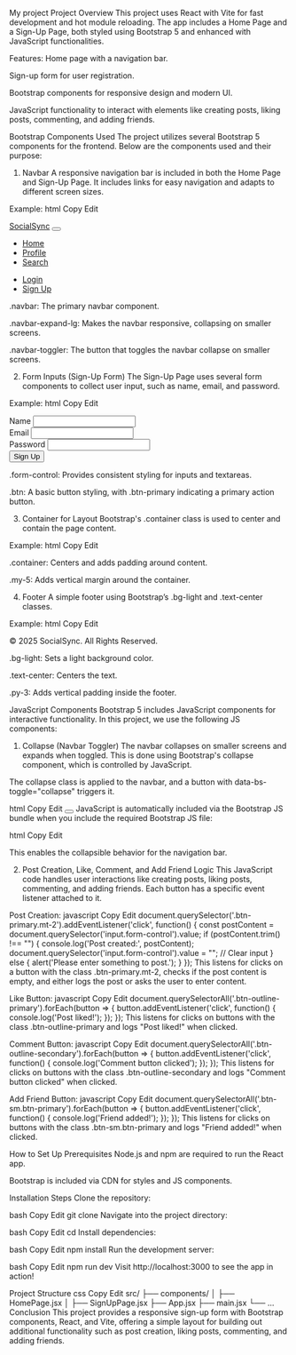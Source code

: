 My project
Project Overview
This project uses React with Vite for fast development and hot module reloading. The app includes a Home Page and a Sign-Up Page, both styled using Bootstrap 5 and enhanced with JavaScript functionalities.

Features:
Home page with a navigation bar.

Sign-up form for user registration.

Bootstrap components for responsive design and modern UI.

JavaScript functionality to interact with elements like creating posts, liking posts, commenting, and adding friends.

Bootstrap Components Used
The project utilizes several Bootstrap 5 components for the frontend. Below are the components used and their purpose:

1. Navbar
A responsive navigation bar is included in both the Home Page and Sign-Up Page. It includes links for easy navigation and adapts to different screen sizes.

Example:
html
Copy
Edit
<nav class="navbar navbar-expand-lg navbar-light bg-light">
  <div class="container-fluid">
    <a class="navbar-brand" href="#">SocialSync</a>
    <button class="navbar-toggler" type="button" data-bs-toggle="collapse" data-bs-target="#navbarNav">
      <span class="navbar-toggler-icon"></span>
    </button>
    <div class="collapse navbar-collapse" id="navbarNav">
      <ul class="navbar-nav">
        <li class="nav-item">
          <a class="nav-link active" href="#">Home</a>
        </li>
        <li class="nav-item">
          <a class="nav-link" href="#">Profile</a>
        </li>
        <li class="nav-item">
          <a class="nav-link" href="#">Search</a>
        </li>
      </ul>
      <ul class="navbar-nav ms-auto">
        <li class="nav-item">
          <a class="nav-link" href="#">Login</a>
        </li>
        <li class="nav-item">
          <a class="nav-link btn btn-primary px-3" href="#">Sign Up</a>
        </li>
      </ul>
    </div>
  </div>
</nav>
.navbar: The primary navbar component.

.navbar-expand-lg: Makes the navbar responsive, collapsing on smaller screens.

.navbar-toggler: The button that toggles the navbar collapse on smaller screens.

2. Form Inputs (Sign-Up Form)
The Sign-Up Page uses several form components to collect user input, such as name, email, and password.

Example:
html
Copy
Edit
<form>
  <div class="mb-3">
    <label for="name" class="form-label">Name</label>
    <input type="text" class="form-control" id="name" required />
  </div>
  <div class="mb-3">
    <label for="email" class="form-label">Email</label>
    <input type="email" class="form-control" id="email" required />
  </div>
  <div class="mb-3">
    <label for="password" class="form-label">Password</label>
    <input type="password" class="form-control" id="password" required />
  </div>
  <button type="submit" class="btn btn-primary">Sign Up</button>
</form>
.form-control: Provides consistent styling for inputs and textareas.

.btn: A basic button styling, with .btn-primary indicating a primary action button.

3. Container for Layout
Bootstrap's .container class is used to center and contain the page content.

Example:
html
Copy
Edit
<div class="container my-5">
  <!-- Form and content go here -->
</div>
.container: Centers and adds padding around content.

.my-5: Adds vertical margin around the container.

4. Footer
A simple footer using Bootstrap’s .bg-light and .text-center classes.

Example:
html
Copy
Edit
<footer class="bg-light text-center py-3 mt-auto">
  <p class="mb-0">&copy; 2025 SocialSync. All Rights Reserved.</p>
</footer>
.bg-light: Sets a light background color.

.text-center: Centers the text.

.py-3: Adds vertical padding inside the footer.

JavaScript Components
Bootstrap 5 includes JavaScript components for interactive functionality. In this project, we use the following JS components:

1. Collapse (Navbar Toggler)
The navbar collapses on smaller screens and expands when toggled. This is done using Bootstrap's collapse component, which is controlled by JavaScript.

The collapse class is applied to the navbar, and a button with data-bs-toggle="collapse" triggers it.

html
Copy
Edit
<button class="navbar-toggler" type="button" data-bs-toggle="collapse" data-bs-target="#navbarNav">
  <span class="navbar-toggler-icon"></span>
</button>
JavaScript is automatically included via the Bootstrap JS bundle when you include the required Bootstrap JS file:

html
Copy
Edit
<script src="https://cdn.jsdelivr.net/npm/bootstrap@5.3.2/dist/js/bootstrap.bundle.min.js"></script>
This enables the collapsible behavior for the navigation bar.

2. Post Creation, Like, Comment, and Add Friend Logic
This JavaScript code handles user interactions like creating posts, liking posts, commenting, and adding friends. Each button has a specific event listener attached to it.

Post Creation:
javascript
Copy
Edit
document.querySelector('.btn-primary.mt-2').addEventListener('click', function() {
    const postContent = document.querySelector('input.form-control').value;
    if (postContent.trim() !== "") {
        console.log('Post created:', postContent);
        document.querySelector('input.form-control').value = ""; // Clear input
    } else {
        alert('Please enter something to post.');
    }
});
This listens for clicks on a button with the class .btn-primary.mt-2, checks if the post content is empty, and either logs the post or asks the user to enter content.

Like Button:
javascript
Copy
Edit
document.querySelectorAll('.btn-outline-primary').forEach(button => {
    button.addEventListener('click', function() {
        console.log('Post liked!');
    });
});
This listens for clicks on buttons with the class .btn-outline-primary and logs "Post liked!" when clicked.

Comment Button:
javascript
Copy
Edit
document.querySelectorAll('.btn-outline-secondary').forEach(button => {
    button.addEventListener('click', function() {
        console.log('Comment button clicked');
    });
});
This listens for clicks on buttons with the class .btn-outline-secondary and logs "Comment button clicked" when clicked.

Add Friend Button:
javascript
Copy
Edit
document.querySelectorAll('.btn-sm.btn-primary').forEach(button => {
    button.addEventListener('click', function() {
        console.log('Friend added!');
    });
});
This listens for clicks on buttons with the class .btn-sm.btn-primary and logs "Friend added!" when clicked.

How to Set Up
Prerequisites
Node.js and npm are required to run the React app.

Bootstrap is included via CDN for styles and JS components.

Installation Steps
Clone the repository:

bash
Copy
Edit
git clone <repository-url>
Navigate into the project directory:

bash
Copy
Edit
cd <project-directory>
Install dependencies:

bash
Copy
Edit
npm install
Run the development server:

bash
Copy
Edit
npm run dev
Visit http://localhost:3000 to see the app in action!

Project Structure
css
Copy
Edit
src/
├── components/
│   ├── HomePage.jsx
│   ├── SignUpPage.jsx
├── App.jsx
├── main.jsx
└── ...
Conclusion
This project provides a responsive sign-up form with Bootstrap components, React, and Vite, offering a simple layout for building out additional functionality such as post creation, liking posts, commenting, and adding friends.


